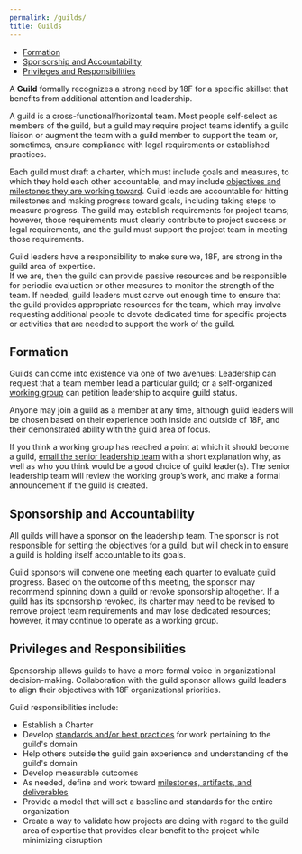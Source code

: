 ```yaml
---
permalink: /guilds/
title: Guilds
---
```


* [Formation](#formation)
* [Sponsorship and Accountability](#sponsorship-and-accountability)
* [Privileges and Responsibilities](#privileges-and-responsibilities)

A **Guild** formally recognizes a strong need by 18F
for a specific skillset that benefits from additional attention and
leadership.

A guild is a cross-functional/horizontal team.  Most people self-select as
members of the guild, but a guild may require project teams identify a
guild liaison or augment the team with a guild member to support the team
or, sometimes, ensure compliance with legal requirements or established practices.

Each guild must draft a charter, which must include goals and measures,
to which they hold each other accountable, and may include
[objectives and milestones they are working toward]({{site.baseurl}}/processes-and-artifacts/#okrs). Guild leads are accountable for hitting milestones and making progress toward goals,
including taking steps to measure progress.  The guild may establish
requirements for project teams; however, those requirements must clearly
contribute to project success or legal requirements, and the guild must support
the project team in meeting those requirements.


Guild leaders have a responsibility to make sure we, 18F, are strong in the
guild area of expertise.  
If we are, then the guild can provide passive resources and be responsible
for periodic evaluation or other measures to monitor the strength of the team.
If needed, guild leaders must carve out enough time to ensure that the guild
provides appropriate resources for the team, which may involve requesting additional people
to devote dedicated time for specific projects or activities that are needed to support the work of the guild.

## <a name="formation"></a>Formation

Guilds can come into existence via one of two avenues: Leadership can request
that a team member lead a particular guild; or a self-organized [working group]({{site.baseurl}}/working-groups)
can petition leadership to acquire guild status.

Anyone may join a guild as a member at any time, although guild
leaders will be chosen based on their experience both inside and outside of
18F, and their demonstrated ability with the guild area of focus.

If you think a working group has reached a point at which it should become a
guild, [email the senior leadership team](mailto:18f-supervisors@gsa.gov) with
a short explanation why, as well as who you think would be a good choice of
guild leader(s). The senior leadership team will review the working group’s
work, and make a formal announcement if the guild is created.

## <a name="sponsorship-and-accountability"></a>Sponsorship and Accountability

All guilds will have a sponsor on the leadership team. The sponsor is not
responsible for setting the objectives for a guild, but will check in to
ensure a guild is holding itself accountable to its goals.

Guild sponsors will convene one meeting each quarter to evaluate guild
progress. Based on the outcome of this meeting, the sponsor may recommend
spinning down a guild or revoke sponsorship altogether. If a guild has its
sponsorship revoked, its charter may need to be revised to remove project team
requirements and may lose dedicated resources; however, it may continue to operate as a working group.

## <a name="privileges-and-responsibilities"></a>Privileges and Responsibilities

Sponsorship allows guilds to have a more formal voice in organizational decision-making. Collaboration with the guild sponsor allows guild leaders to align their objectives with 18F organizational priorities.

Guild responsibilities include:

* Establish a Charter
* Develop [standards and/or best practices](https://pages.18.gov/guides/)
  for work pertaining to the guild's domain
* Help others outside the guild gain experience and understanding of the
  guild's domain
* Develop measurable outcomes
* As needed, define and work toward [milestones, artifacts, and
  deliverables]({{site.baseurl}}/processes-and-artifacts/#okrs)
* Provide a model that will set a baseline and standards for the entire
  organization
* Create a way to validate how projects are doing with regard to the guild area of expertise
  that provides clear benefit to the project while minimizing disruption
